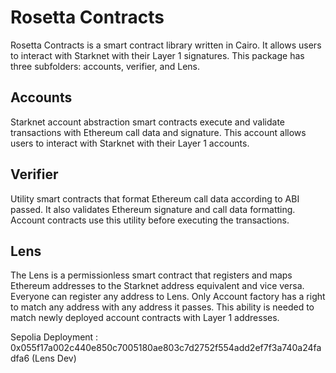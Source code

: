 # Rosetta Contracts
Rosetta Contracts is a smart contract library written in Cairo. It allows users to interact with Starknet with their Layer 1 signatures. This package has three subfolders: accounts, verifier, and Lens.

## Accounts
Starknet account abstraction smart contracts execute and validate transactions with Ethereum call data and signature. This account allows users to interact with Starknet with their Layer 1 accounts.

## Verifier
Utility smart contracts that format Ethereum call data according to ABI passed. It also validates Ethereum signature and call data formatting. Account contracts use this utility before executing the transactions.

## Lens
The Lens is a permissionless smart contract that registers and maps Ethereum addresses to the Starknet address equivalent and vice versa. Everyone can register any address to Lens. Only Account factory has a right to match any address with any address it passes. This ability is needed to match newly deployed account contracts with Layer 1 addresses.

Sepolia Deployment : 0x055f17a002c440e850c7005180ae803c7d2752f554add2ef7f3a740a24fadfa6 (Lens Dev)
